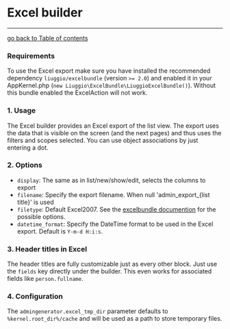 # Excel builder
---------------------------------------

[go back to Table of contents][back-to-index]

[back-to-index]: https://github.com/symfony2admingenerator/AdmingeneratorGeneratorBundle/blob/master/Resources/doc/documentation.md#4-generator

### Requirements

To use the Excel export make sure you have installed the recommended dependency `liuggio/excelbundle` (version `>= 2.0`) and enabled it in your AppKernel.php (`new Liuggio\ExcelBundle\LiuggioExcelBundle()`). Without this bundle enabled the ExcelAction will not work.

### 1. Usage
The Excel builder provides an Excel export of the list view. The export uses the data that is visible on the screen (and the next pages) and thus uses the filters and scopes selected. You can use object associations by just entering a dot.

### 2. Options

* `display`: The same as in list/new/show/edit, selects the columns to export
* `filename`: Specify the export filename. When null 'admin_export_{list title}' is used
* `filetype`: Default Excel2007. See the [excelbundle documention](https://github.com/liuggio/excelbundle#not-only-excel5) for the possible options.
* `datetime_format`: Specify the DateTime format to be used in the Excel export. Default is `Y-m-d H:i:s`.

### 3. Header titles in Excel

The header titles are fully customizable just as every other block. Just use the `fields` key directly under the builder. This even works for associated fields like `person.fullname`.

### 4. Configuration

The `admingenerator.excel_tmp_dir` parameter defaults to `%kernel.root_dir%/cache` and will be used as a path to store temporary files.
